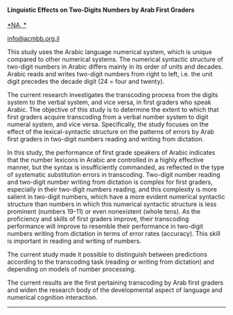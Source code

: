 #### Linguistic Effects on Two-Digits Numbers by Arab First Graders

[*NA, *](./authors)

info@acmbb.org.il

This study uses the Arabic language numerical system, which is unique compared to other numerical systems. The numerical syntactic structure of two-digit numbers in Arabic differs mainly in its order of units and decades. Arabic reads and writes two-digit numbers from right to left, i.e. the unit digit precedes the decade digit (24 = four and twenty).

The current research investigates the transcoding process from the digits system to the verbal system, and vice versa, in first graders who speak Arabic. The objective of this study is to determine the extent to which that first graders acquire transcoding from a verbal number system to digit numeral system, and vice versa. Specifically, the study focuses on the effect of the lexical-syntactic structure on the patterns of errors by Arab first graders in two-digit numbers reading and writing from dictation.

In this study, the performance of first grade speakers of Arabic indicates that the number lexicons in Arabic are controlled in a highly effective manner, but the syntax is insufficiently commanded, as reflected in the type of systematic substitution errors in transcoding. Two-digit number reading and two-digit number writing from dictation is complex for first graders, especially in their two-digit numbers reading, and this complexity is more salient in two-digit numbers, which have a more evident numerical syntactic structure than numbers in which this numerical syntactic structure is less prominent (numbers 19-11) or even nonexistent (whole tens). As the proficiency and skills of first graders improve, their transcoding performance will improve to resemble their performance in two-digit numbers writing from dictation in terms of error rates (accuracy). This skill is important in reading and writing of numbers.

The current study made it possible to distinguish between predictions according to the transcoding task (reading or writing from dictation) and depending on models of number processing.



The current results are the first pertaining transcoding by Arab first graders and widen the research body of the developmental aspect of language and numerical cognition interaction.

---

